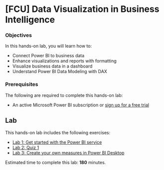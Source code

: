 <a name="HOLTitle"></a>
# [FCU] Data Visualization in Business Intelligence #
  
<a name="Objectives"></a>
### Objectives ###

In this hands-on lab, you will learn how to:
 
- Connect Power BI to business data
- Enhance visualizations and reports with formatting
- Visualize business data in a dashboard  
- Understand Power BI Data Modeling with DAX

<a name="Prerequisites"></a>
### Prerequisites ###

The following are required to complete this hands-on lab: 
- An active Microsoft Power BI subscription or [sign up for a free trial](https://app.powerbi.com/signupredirect?pbi_source=web) 
 
<a name="Exercises"></a>
## Lab ##

This hands-on lab includes the following exercises:

- [Lab 1: Get started with the Power BI service](./Lab1/readme.md)  
- [Lab 2: Quiz 1](./Lab2/readme.md)    
- [Lab 3: Create your own measures in Power BI Desktop](./Lab3/readme.md)


 
Estimated time to complete this lab: **180** minutes.